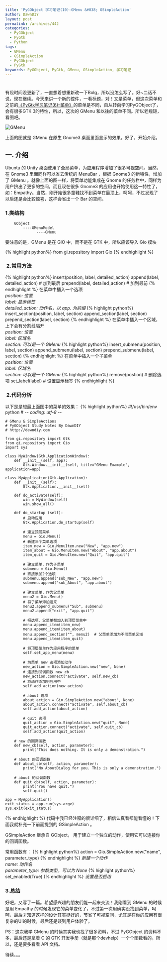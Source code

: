 ```yaml
---
title: 'PyGObject 学习笔记(10)-GMenu &#038; GSimpleAction'
author: DawnDIY
layout: post
permalink: /archives/442
categories:
  - PyGObject
  - PyGtk
  - Python
tags:
  - GMenu
  - GSimpleAction
  - PyGObject
  - PyGtk
keywords: PyGObject, PyGtk, GMenu, GSimpleAction, 学习笔记
---
```

# 

有段时间没更新了，一直想着想重新改一下Bolg，所以没怎么写了。好~二话不说，现在继续。今天来讲一个新的控件，一看标题，对！又是菜单，但这次菜单和之前的[《PyGtk学习笔记(6)–菜单》][1]的菜单是不同，自从转向学习PyGObject了，会有很多GTK 3的特性，所以，这次的 GMenu 和以往的菜单不同。所以老规矩，看图吧。

 [1]: http://www.dawndiy.com/archives/290 "PyGtk学习笔记(6)–菜单"

![][2]

 [2]: http://i.imgur.com/sNe0XA5.jpg "GMenu"

上面的图就是 GMenu 在原生 Gnome3 桌面里面显示的效果。好了，开始介绍。

## 一. 介绍

Ubuntu 的 Unity 桌面使用了全局菜单，为应用程序增加了很多可视空间。当然，在 Gnome3 里面同样可以省去传统的 MenuBar ，根据 Gnome3 的新特性，增加了 GMenu 。就像上面的图一样，将菜单功能集成在 Gnome 的任务栏中，同样为用户挤出了更多的空间，而且现在很多 Gnome3 的应用也开始使用这一特性了，如：Empathy。当然，刚开始很多童鞋找不到菜单在最顶上，呵呵，不过发现了以后还是会比较惊喜，这样会省出一个 Bar 的空间。

### 1.类结构
```
    GObject
        ----GMenuModel
              ----GMenu
```
要注意的是，GMenu 是在 GIO 中，而不是在 GTK 中，所以应该导入 Gio 模块
<!-- more -->

{% highlight python%}
    from gi.repository import Gio
{% endhighlight %}

###  2.常用方法
{% highlight python%}
    insert(position, label, detailed_action)
    append(label, detailed_action)   # 加到最后
    prepend(label, detailed_action)  # 加到最前
{% endhighlight %}
在菜单中插入一个选项  
*position: 位置*  
*label: 显示标签*  
*detailed_action: 动作名，以 app. 为前缀*
{% highlight python%}
    insert_section(position, label, section)
    append_section(label, section)
    prepend_section(label, section)
{% endhighlight %}
在菜单中插入一个区域，上下会有分割线隔开  
*position: 位置*  
*label: 区域名*  
*section: 可以是一个 GMenu*
{% highlight python%}
    insert_submenu(position, label, section)
    append_submenu(label, section)
    prepend_submenu(label, section)
{% endhighlight %}
在菜单中插入一个子菜单  
*position: 位置*  
*label: 区域名*  
*section: 可以是一个 GMenu*
{% highlight python%}
    remove(postion)    # 删除选项
    set_label(label)   # 设置显示标签
{% endhighlight %}
###  2.代码分析

以下是是想最上面图中的菜单的效果：
{% highlight python%}
    #!/usr/bin/env python
    # -*- coding: utf-8 -*-
    
    # GMenu & SimpleActions
    # PyGObject Study Notes By DawnDIY
    # http://dawndiy.com
    
    from gi.repository import Gtk
    from gi.repository import Gio
    import sys
    
    class MyWindow(Gtk.ApplicationWindow):
        def __init__(self, app):
            Gtk.Window.__init__(self, title="GMenu Example", application=app)
    
    class MyApplication(Gtk.Application):
        def __init__(self):
            Gtk.Application.__init__(self)
    
        def do_activate(self):
            win = MyWindow(self)
            win.show_all()
    
        def do_startup (self):
            # 启动应用
            Gtk.Application.do_startup(self)
    
            # 建立顶层菜单
            menu = Gio.Menu()
            # 新建三个菜单选项
            item_new = Gio.MenuItem.new("New", "app.new")
            item_about = Gio.MenuItem.new("About", "app.about")
            item_quit = Gio.MenuItem.new("Quit", "app.quit")
    
            # 建立菜单，作为子菜单
            submenu = Gio.Menu()
            # 直接添加2个选项
            submenu.append("sub_New", "app.new")
            submenu.append("sub_About", "app.about")
    
            # 建立菜单，作为父菜单
            menu2 = Gio.Menu()
            # 将子菜单添加进来
            menu2.append_submenu("Sub", submenu)
            menu2.append("exit", "app.quit")
    
            # 把选项、父菜单都加入到顶层菜单中
            menu.append_item(item_new)
            menu.append_item(item_about)
            menu.append_section("", menu2)  # 父菜单添加为不同菜单区域
            menu.append_item(item_quit)
    
            # 将顶层菜单作为应用程序的菜单
            self.set_app_menu(menu)
    
            # 为菜单 new 选项添加动作
            new_action = Gio.SimpleAction.new("new", None)
            # 连接到回调函数 new_cb
            new_action.connect("activate", self.new_cb)
            # 将动作添加到应用中 
            self.add_action(new_action)
    
            # about 选项
            about_action = Gio.SimpleAction.new("about", None)
            about_action.connect("activate", self.about_cb)
            self.add_action(about_action)
    
            # quit 选项 
            quit_action = Gio.SimpleAction.new("quit", None)
            quit_action.connect("activate", self.quit_cb)
            self.add_action(quit_action)
    
        # new 的回调函数 
        def new_cb(self, action, parameter):
            print("This does nothing. It is only a demonstration.")
    
        # about 的回调函数 
        def about_cb(self, action, parameter):
            print("No AboutDialog for you. This is only a demonstration.")
    
        # about 的回调函数 
        def quit_cb(self, action, parameter):
            print("You have quit.")
            self.quit()
    
    app = MyApplication()
    exit_status = app.run(sys.argv)
    sys.exit(exit_status)
{% endhighlight %}
代码中我已经注释的很详细了，相信认真看都能看懂的！下面我就补充一下前面提到的 GSimpleAction 。

GSimpleAction 继承自 GObject， 用于建立一个独立的动作，使用它可以连接你的回调函数。

常用函数有：
{% highlight python%}
    action = Gio.SimpleAction.new("name", parameter_type)
{% endhighlight %}
*新建一个动作*  
*name: 动作名*  
*parameter_type: 参数类型，可以为 None*
{% highlight python%}
    set_enabled(True)
{% endhighlight %}
*设置是否启用*

### 3.总结

好吧，又写了一篇。希望感兴趣的朋友们能一起来交流！我刚看到 GMenu 的时候是用 Empathy 的时候发现它的菜单变化了，不过第一次用确实没找到菜单，呵呵，最后才知道这样的设计其实挺好的，节省了可视空间，尤其是在你的应用有很复杂的UI的时候，最后还是谈到用户体验了。

PS：这次我学 GMenu 的时候其实我也找了很多资料，不过 PyGObject 的资料不多，最后还是拿着 C 的 GTK 开发手册（就是那个devhelp）一个个函数看的。所以，还是要多看看 API 文档。

待续。。。

 

